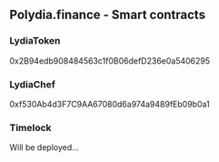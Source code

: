 ## Polydia.finance - Smart contracts

### LydiaToken
  0x2B94edb908484563c1f0B06defD236e0a5406295
### LydiaChef
  0xf530Ab4d3F7C9AA67080d6a974a9489fEb09b0a1
### Timelock
Will be deployed... 
